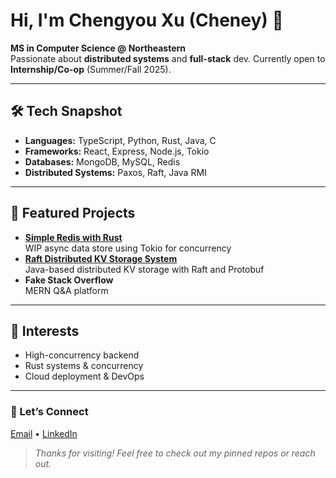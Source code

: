 # Hi, I'm Chengyou Xu (Cheney) 👋

**MS in Computer Science @ Northeastern**  
Passionate about **distributed systems** and **full-stack** dev. Currently open to **Internship/Co-op** (Summer/Fall 2025).

---

## 🛠️ Tech Snapshot
- **Languages:** TypeScript, Python, Rust, Java, C
- **Frameworks:** React, Express, Node.js, Tokio
- **Databases:** MongoDB, MySQL, Redis
- **Distributed Systems:** Paxos, Raft, Java RMI

---

## 🚀 Featured Projects
- **[Simple Redis with Rust](https://github.com/CheneyX2000/simple-redis-with-rust)**  
  WIP async data store using Tokio for concurrency
- **[Raft Distributed KV Storage System](https://github.com/CheneyX2000/raft_distributed_KV_storage)**  
  Java-based distributed KV storage with Raft and Protobuf
- **Fake Stack Overflow**  
  MERN Q&A platform

---

## 🎯 Interests
- High-concurrency backend
- Rust systems & concurrency
- Cloud deployment & DevOps

---

### 🤝 Let’s Connect
[Email](mailto:xuchengyou728@gmail.com) • [LinkedIn](https://www.linkedin.com/in/cheney-sheu/)

> *Thanks for visiting! Feel free to check out my pinned repos or reach out.* 
